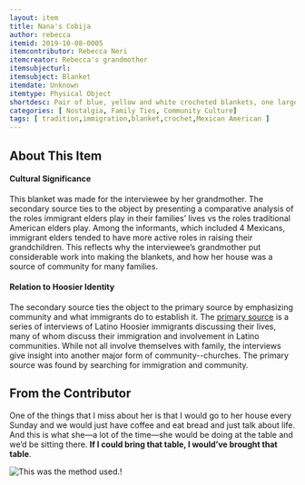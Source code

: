 ```yaml
---
layout: item
title: Nana's Cobija
author: rebecca
itemid: 2019-10-08-0005
itemcontributor: Rebecca Neri
itemcreator: Rebecca's grandmother
itemsubjecturl: 
itemsubject: Blanket
itemdate: Unknown
itemtype: Physical Object
shortdesc: Pair of blue, yellow and white crocheted blankets, one larger than the other. 
categories: [ Nostalgia, Family Ties, Community Culture]
tags: [ tradition,immigration,blanket,crochet,Mexican American ]
---
```


## About This Item

#### Cultural Significance

This blanket was made for the interviewee by her grandmother. The secondary source ties to the object by presenting a comparative analysis of the roles immigrant elders play in their families’ lives vs the roles traditional American elders play. Among the informants, which included 4 Mexicans, immigrant elders tended to have more active roles in raising their grandchildren. This reflects why the interviewee’s grandmother put considerable work into making the blankets, and how her house was a source of community for many families.

#### Relation to Hoosier Identity

The secondary source ties the object to the primary source by emphasizing community and what immigrants do to establish it. The [primary source](http://purl.dlib.indiana.edu/iudl/findingaids/cshm/ohrc104) is a series of interviews of Latino Hoosier immigrants discussing their lives, many of whom discuss their immigration and involvement in Latino communities. While not all involve themselves with family, the interviews give insight into another major form of community--churches. The primary source was found by searching for immigration and community. 

## From the Contributor

One of the things that I miss about her is that I would go to her house every Sunday and we would just have coffee and eat bread and just talk about life. And this is what she—a lot of the time—she would be doing at the table and we’d be sitting there. **If I could bring that table, I would’ve brought that table**.

![This was the method used.](/H301HistoryHarvest/assets/images/Networks.png)!
